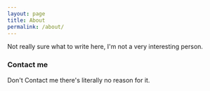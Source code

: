 ```yaml
---
layout: page
title: About
permalink: /about/
---
```


Not really sure what to write here, I'm not a very interesting person.



### Contact me

Don't Contact me there's literally no reason for it.
